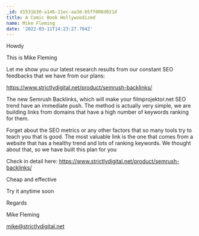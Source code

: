 ```yaml
---
_id: d1531b30-a146-11ec-aa3d-b5ff008d021d
title: A Comic Book Hollywoodized
name: Mike Fleming
date: '2022-03-11T14:23:27.704Z'
---
```

Howdy 
 
This is Mike Fleming
 
Let me show you our latest research results from our constant SEO feedbacks that we have from our plans: 
 
https://www.strictlydigital.net/product/semrush-backlinks/ 
 
The new Semrush Backlinks, which will make your filmprojektor.net SEO trend have an immediate push. 
The method is actually very simple, we are building links from domains that have a high number of keywords ranking for them.  
 
Forget about the SEO metrics or any other factors that so many tools try to teach you that is good. The most valuable link is the one that comes from a website that has a healthy trend and lots of ranking keywords. 
We thought about that, so we have built this plan for you 
 
Check in detail here: 
https://www.strictlydigital.net/product/semrush-backlinks/ 
 
Cheap and effective 
 
Try it anytime soon 
 
 
Regards 
 
Mike Fleming
 
mike@strictlydigital.net
